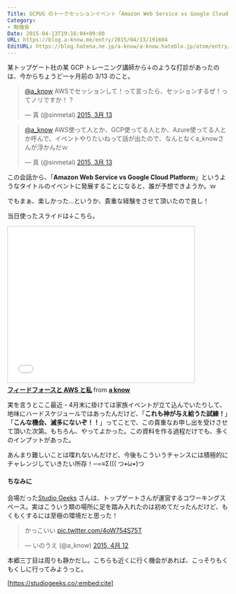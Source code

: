 ```yaml
---
Title: GCPUG のトークセッションイベント「Amazon Web Service vs Google Cloud Platform」に登壇してきた
Category:
- 勉強会
Date: 2015-04-13T19:16:04+09:00
URL: https://blog.a-know.me/entry/2015/04/13/191604
EditURL: https://blog.hatena.ne.jp/a-know/a-know.hateblo.jp/atom/entry/8454420450091368634
---
```


某トップゲート社の某 GCP トレーニング講師から↓のような打診があったのは、今からちょうど一ヶ月前の 3/13 のこと。


<blockquote class="twitter-tweet" lang="ja"><p><a href="https://twitter.com/a_know">@a_know</a> AWSでセッションして！って言ったら、セッションするぜ！ってノリですか！？</p>&mdash; 真 (@sinmetal) <a href="https://twitter.com/sinmetal/status/576252023810617345">2015, 3月 13</a></blockquote>
<script async src="//platform.twitter.com/widgets.js" charset="utf-8"></script>

<blockquote class="twitter-tweet" lang="ja"><p><a href="https://twitter.com/a_know">@a_know</a> AWS使って人とか、GCP使ってる人とか、Azure使ってる人とか呼んで、イベントやりたいねって話が出たので、なんとなくa_knowさんが浮かんだｗ</p>&mdash; 真 (@sinmetal) <a href="https://twitter.com/sinmetal/status/576313616984485889">2015, 3月 13</a></blockquote>
<script async src="//platform.twitter.com/widgets.js" charset="utf-8"></script>


この会話から、「<b>Amazon Web Service vs Google Cloud Platform</b>」というようなタイトルのイベントに発展することになると、誰が予想できようか。ｗ


でもまぁ、楽しかった...というか、貴重な経験をさせて頂いたので良し！


当日使ったスライドは↓こちら。


<iframe src="//www.slideshare.net/slideshow/embed_code/46898877" width="425" height="355" frameborder="0" marginwidth="0" marginheight="0" scrolling="no" style="border:1px solid #CCC; border-width:1px; margin-bottom:5px; max-width: 100%;" allowfullscreen> </iframe> <div style="margin-bottom:5px"> <strong> <a href="//www.slideshare.net/aknow3373/aws-46898877" title="フィードフォースと AWS と私" target="_blank">フィードフォースと AWS と私</a> </strong> from <strong><a href="//www.slideshare.net/aknow3373" target="_blank">a know</a></strong> </div>


実を言うとここ最近・4月末に掛けては家族イベントが立て込んでいたりして、地味にハードスケジュールではあったんだけど、「<b>これも神が与え給うた試練！</b>」「<b>こんな機会、滅多にないぞ！！</b>」ってことで、この貴重なお申し出を受けさせて頂いた次第。もちろん、やってよかった。この資料を作る過程だけでも、多くのインプットがあった。


あんまり難しいことは喋れないんだけど、今後もこういうチャンスには積極的にチャレンジしていきたい所存！─=≡Σ((( つ•̀ω•́)つ


#### ちなみに

会場だった[Studio Geeks](http://studiogeeks.co/) さんは、トップゲートさんが運営するコワーキングスペース。実はこういう類の場所に足を踏み入れたのは初めてだったんだけど、もくもくするには至極の環境だと思った！


<blockquote class="twitter-tweet" lang="ja"><p>かっこいい <a href="http://t.co/4oW754S75T">pic.twitter.com/4oW754S75T</a></p>&mdash; いのうえ (@a_know) <a href="https://twitter.com/a_know/status/587106122328227840">2015, 4月 12</a></blockquote>
<script async src="//platform.twitter.com/widgets.js" charset="utf-8"></script>


本郷三丁目は周りも静かだし。こちらも近くに行く機会があれば、こっそりもくもくしに行ってみようっと。


[https://studiogeeks.co/:embed:cite]
